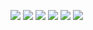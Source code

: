 ![](http://github-file.oss-cn-qingdao.aliyuncs.com/pasteimageintomarkdown/2020-05-28/7556947803600.png?Expires=4744236959&OSSAccessKeyId=cvgjblZ7B5QOULwM&Signature=7yoZxFFdefu%2FSuIveARZuY4825o%3D)
![](http://github-file.oss-cn-qingdao.aliyuncs.com/pasteimageintomarkdown/2020-05-28/7578604024900.jpg?Expires=4744236981&OSSAccessKeyId=cvgjblZ7B5QOULwM&Signature=As7CJjSsTPlBAxUQZIGg3SS9s3c%3D)
![](http://github-file.oss-cn-qingdao.aliyuncs.com/pasteimageintomarkdown/2020-05-28/7578735569200.jpg?Expires=4744236981&OSSAccessKeyId=cvgjblZ7B5QOULwM&Signature=HhZ4x2iu4WLtAv7v3w9g8huRqow%3D)
![](http://github-file.oss-cn-qingdao.aliyuncs.com/pasteimageintomarkdown/2020-05-28/7578814269000.jpg?Expires=4744236981&OSSAccessKeyId=cvgjblZ7B5QOULwM&Signature=xcnILSsSXgnfFPhKdm041ctM12U%3D)
![](http://github-file.oss-cn-qingdao.aliyuncs.com/pasteimageintomarkdown/2020-05-28/7578893489400.jpg?Expires=4744236981&OSSAccessKeyId=cvgjblZ7B5QOULwM&Signature=JxtObCD44Je4GMx3JxsYaiBLrtM%3D)
![](http://github-file.oss-cn-qingdao.aliyuncs.com/pasteimageintomarkdown/2020-05-28/7578974564200.jpg?Expires=4744236981&OSSAccessKeyId=cvgjblZ7B5QOULwM&Signature=NqQep%2F56kOrhTzkxtSg55SPyPlA%3D)
